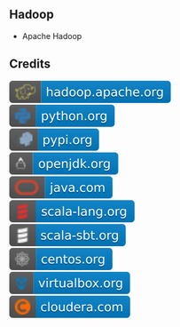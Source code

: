 Hadoop
------

- Apache Hadoop

Credits
-------
[![image](
https://github.com/RajaniCode/H/blob/main/Badges/hadoop.apache.org.svg?raw=true)](https://hadoop.apache.org)  
[![image](
https://github.com/RajaniCode/H/blob/main/Badges/python.org.svg?raw=true)](https://python.org)  
[![image](
https://github.com/RajaniCode/H/blob/main/Badges/pypi.org.svg?raw=true)](https://pypi.org)  
[![image](
https://github.com/RajaniCode/H/blob/main/Badges/openjdk.org.svg?raw=true)](https://openjdk.org)  
[![image](
https://github.com/RajaniCode/H/blob/main/Badges/java.com.svg?raw=true)](https://java.com)    
[![image](
https://github.com/RajaniCode/H/blob/main/Badges/scala-lang.org.svg?raw=true)](https://scala-lang.org)    
[![image](
https://github.com/RajaniCode/H/blob/main/Badges/scala-sbt.org.svg?raw=true)](https://scala-sbt.org)    
[![image](
https://github.com/RajaniCode/H/blob/main/Badges/centos.org.svg?raw=true)](https://centos.org)    
[![image](
https://github.com/RajaniCode/H/blob/main/Badges/virtualbox.org.svg?raw=true)](https://virtualbox.org)    
[![image](
https://github.com/RajaniCode/H/blob/main/Badges/cloudera.com.svg?raw=true)](https://cloudera.com)    
